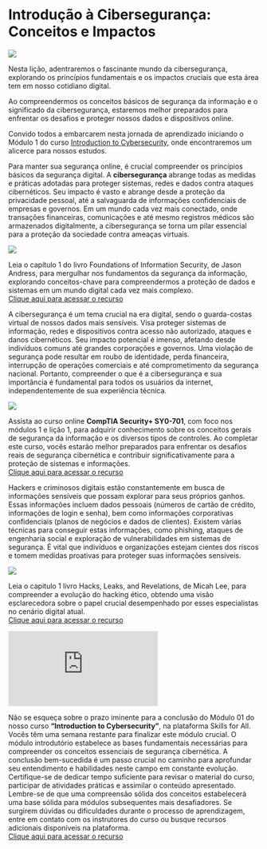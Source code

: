 # Introdução à Cibersegurança: Conceitos e Impactos

![](https://infnet.online/wp-content/uploads/2024/03/LD1-7.jpg)

Nesta lição, adentraremos o fascinante mundo da cibersegurança, explorando os princípios fundamentais e os impactos cruciais que esta área tem em nosso cotidiano digital.

Ao compreendermos os conceitos básicos de segurança da informação e o significado da cibersegurança, estaremos melhor preparados para enfrentar os desafios e proteger nossos dados e dispositivos online.

Convido todos a embarcarem nesta jornada de aprendizado iniciando o Módulo 1 do curso [Introduction to Cybersecurity](https://skillsforall.com/course/introduction-to-cybersecurity?courseLang=en-US), onde encontraremos um alicerce para nossos estudos.

Para manter sua segurança online, é crucial compreender os princípios básicos da segurança digital. A **cibersegurança** abrange todas as medidas e práticas adotadas para proteger sistemas, redes e dados contra ataques cibernéticos. Seu impacto é vasto e abrange desde a proteção da privacidade pessoal, até a salvaguarda de informações confidenciais de empresas e governos. Em um mundo cada vez mais conectado, onde transações financeiras, comunicações e até mesmo registros médicos são armazenados digitalmente, a cibersegurança se torna um pilar essencial para a proteção da sociedade contra ameaças virtuais.

![](https://learning.oreilly.com/library/cover/9781098122546)

Leia o capítulo 1 do livro Foundations of Information Security, de Jason Andress, para mergulhar nos fundamentos da segurança da informação, explorando conceitos-chave para compreendermos a proteção de dados e sistemas em um mundo digital cada vez mais complexo.  
[Clique aqui para acessar o recurso](https://learning.oreilly.com/library/view/foundations-of-information/9781098122546/xhtml/ch01.xhtml#ch01lev1sec1)

A cibersegurança é um tema crucial na era digital, sendo o guarda-costas virtual de nossos dados mais sensíveis. Visa proteger sistemas de informação, redes e dispositivos contra acesso não autorizado, ataques e danos cibernéticos. Seu impacto potencial é imenso, afetando desde indivíduos comuns até grandes corporações e governos. Uma violação de segurança pode resultar em roubo de identidade, perda financeira, interrupção de operações comerciais e até comprometimento da segurança nacional. Portanto, compreender o que é a cibersegurança e sua importância é fundamental para todos os usuários da internet, independentemente de sua experiência técnica.

![](https://learning.oreilly.com/library/cover/9780138251062)

Assista ao curso online **CompTIA Security+ SY0-701**, com foco nos módulos 1 e lição 1, para adquirir conhecimento sobre os conceitos gerais de segurança da informação e os diversos tipos de controles. Ao completar este curso, vocês estarão melhor preparados para enfrentar os desafios reais de segurança cibernética e contribuir significativamente para a proteção de sistemas e informações.  
[Clique aqui para acessar o recurso](https://learning.oreilly.com/course/comptia-security-sy0-701/9780138251062/)

Hackers e criminosos digitais estão constantemente em busca de informações sensíveis que possam explorar para seus próprios ganhos. Essas informações incluem dados pessoais (números de cartão de crédito, informações de login e senha), bem como informações corporativas confidenciais (planos de negócios e dados de clientes). Existem várias técnicas para conseguir estas informações, como phishing, ataques de engenharia social e exploração de vulnerabilidades em sistemas de segurança. É vital que indivíduos e organizações estejam cientes dos riscos e tomem medidas proativas para proteger suas informações sensíveis.

![](https://learning.oreilly.com/library/cover/9781098168773)

Leia o capitulo 1 livro Hacks, Leaks, and Revelations, de Micah Lee, para compreender a evolução do hacking ético, obtendo uma visão esclarecedora sobre o papel crucial desempenhado por esses especialistas no cenário digital atual.  
[Clique aqui para acessar o recurso](https://learning.oreilly.com/library/view/hacks-leaks-and/9781098168773/xhtml/chapter1.xhtml#h-4)

![](http://api.pagepeeker.com/v2/thumbs.php?size=s&code=4245e2496a&url=https://skillsforall.com/course/introduction-to-cybersecurity?courseLang=en-US)

Não se esqueça sobre o prazo iminente para a conclusão do Módulo 01 do nosso curso **“Introduction to Cybersecurity”**, na plataforma Skills for All. Vocês têm uma semana restante para finalizar este módulo crucial. O módulo introdutório estabelece as bases fundamentais necessárias para compreender os conceitos essenciais de segurança cibernética. A conclusão bem-sucedida é um passo crucial no caminho para aprofundar seu entendimento e habilidades neste campo em constante evolução. Certifique-se de dedicar tempo suficiente para revisar o material do curso, participar de atividades práticas e assimilar o conteúdo apresentado. Lembre-se de que uma compreensão sólida dos conceitos estabelecerá uma base sólida para módulos subsequentes mais desafiadores. Se surgirem dúvidas ou dificuldades durante o processo de aprendizagem, entre em contato com os instrutores do curso ou busque recursos adicionais disponíveis na plataforma.  
[Clique aqui para acessar o recurso](https://skillsforall.com/course/introduction-to-cybersecurity?courseLang=en-US)